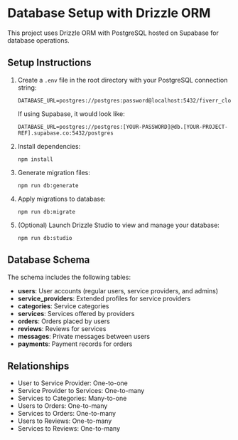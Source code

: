 # Database Setup with Drizzle ORM

This project uses Drizzle ORM with PostgreSQL hosted on Supabase for database operations.

## Setup Instructions

1. Create a `.env` file in the root directory with your PostgreSQL connection string:
   ```
   DATABASE_URL=postgres://postgres:password@localhost:5432/fiverr_clone
   ```
   If using Supabase, it would look like:
   ```
   DATABASE_URL=postgres://postgres:[YOUR-PASSWORD]@db.[YOUR-PROJECT-REF].supabase.co:5432/postgres
   ```

2. Install dependencies:
   ```
   npm install
   ```

3. Generate migration files:
   ```
   npm run db:generate
   ```

4. Apply migrations to database:
   ```
   npm run db:migrate
   ```

5. (Optional) Launch Drizzle Studio to view and manage your database:
   ```
   npm run db:studio
   ```

## Database Schema

The schema includes the following tables:

- **users**: User accounts (regular users, service providers, and admins)
- **service_providers**: Extended profiles for service providers
- **categories**: Service categories
- **services**: Services offered by providers
- **orders**: Orders placed by users
- **reviews**: Reviews for services
- **messages**: Private messages between users
- **payments**: Payment records for orders

## Relationships

- User to Service Provider: One-to-one
- Service Provider to Services: One-to-many
- Services to Categories: Many-to-one
- Users to Orders: One-to-many
- Services to Orders: One-to-many
- Users to Reviews: One-to-many
- Services to Reviews: One-to-many 